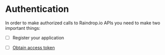 # Authentication

In order to make authorized calls to Raindrop.io APIs you need to make two important things:

* [ ] Register your application
* [ ] [Obtain access token](authentication.md)

